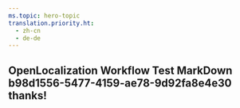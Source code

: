 ```yaml
---
ms.topic: hero-topic
translation.priority.ht: 
  - zh-cn
  - de-de
---
```

## OpenLocalization Workflow Test MarkDown b98d1556-5477-4159-ae78-9d92fa8e4e30 thanks!
